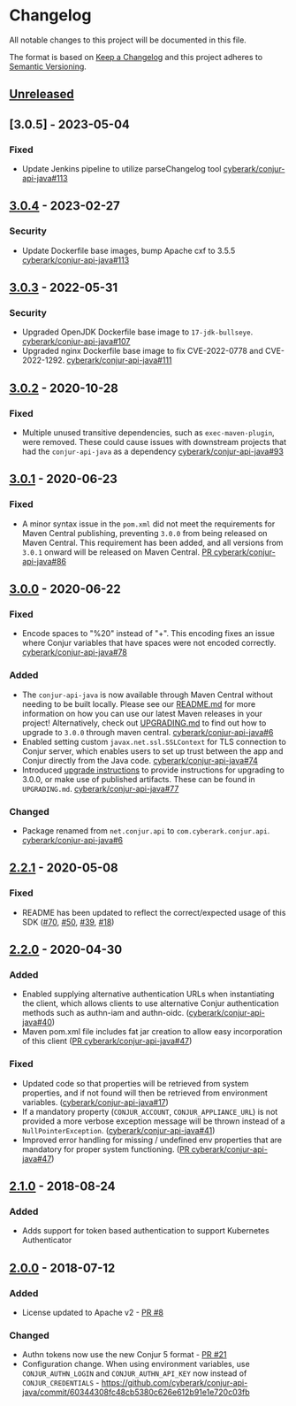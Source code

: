 # Changelog
All notable changes to this project will be documented in this file.

The format is based on [Keep a Changelog](http://keepachangelog.com/en/1.0.0/)
and this project adheres to [Semantic Versioning](http://semver.org/spec/v2.0.0.html).

## [Unreleased]

## [3.0.5] - 2023-05-04

### Fixed
- Update Jenkins pipeline to utilize parseChangelog tool
  [cyberark/conjur-api-java#113](https://github.com/cyberark/conjur-api-java/issues/113)

## [3.0.4] - 2023-02-27

### Security
- Update Dockerfile base images, bump Apache cxf to 3.5.5
  [cyberark/conjur-api-java#113](https://github.com/cyberark/conjur-api-java/issues/113)

## [3.0.3] - 2022-05-31

### Security
- Upgraded OpenJDK Dockerfile base image to `17-jdk-bullseye`.
  [cyberark/conjur-api-java#107](https://github.com/cyberark/conjur-api-java/pull/107)
- Upgraded nginx Dockerfile base image to fix CVE-2022-0778 and CVE-2022-1292.
  [cyberark/conjur-api-java#111](https://github.com/cyberark/conjur-api-java/pull/111)

## [3.0.2] - 2020-10-28
### Fixed
- Multiple unused transitive dependencies, such as `exec-maven-plugin`, were removed. 
  These could cause issues with downstream projects that had the `conjur-api-java` as 
  a dependency [cyberark/conjur-api-java#93](https://github.com/cyberark/conjur-api-java/issues/93)

## [3.0.1] - 2020-06-23
### Fixed
- A minor syntax issue in the `pom.xml` did not meet the requirements for Maven Central 
  publishing, preventing `3.0.0` from being released on Maven Central. This requirement 
  has been added, and all versions from `3.0.1` onward will be released on Maven Central. 
  [PR cyberark/conjur-api-java#86](https://github.com/cyberark/conjur-api-java/pull/86)

## [3.0.0] - 2020-06-22
### Fixed
- Encode spaces to "%20" instead of "+". This encoding fixes an issue where Conjur
  variables that have spaces were not encoded correctly.
  [cyberark/conjur-api-java#78](https://github.com/cyberark/conjur-api-java/issues/78)

### Added
- The `conjur-api-java` is now available through Maven Central without needing to be 
  built locally. Please see our [README.md](./README.md#using-maven-releases) for more 
  information on how you can use our latest Maven releases in your project! Alternatively, 
  check out [UPGRADING.md](./UPGRADING.md) to find out how to upgrade to `3.0.0` 
  through maven central. [cyberark/conjur-api-java#6](https://github.com/cyberark/conjur-api-java/issues/6)
- Enabled setting custom `javax.net.ssl.SSLContext` for TLS connection to Conjur server,
  which enables users to set up trust between the app and Conjur directly from the Java code.
  [cyberark/conjur-api-java#74](https://github.com/cyberark/conjur-api-java/issues/74)
- Introduced [upgrade instructions](https://github.com/cyberark/conjur-api-java/UPGRADING.md) 
  to provide instructions for upgrading to 3.0.0, or make use of published artifacts. These can be 
  found in `UPGRADING.md`. [cyberark/conjur-api-java#77](https://github.com/cyberark/conjur-api-java/issues/77)

### Changed
- Package renamed from `net.conjur.api` to `com.cyberark.conjur.api`.
  [cyberark/conjur-api-java#6](https://github.com/cyberark/conjur-api-java/issues/6)

## [2.2.1] - 2020-05-08
### Fixed
- README has been updated to reflect the correct/expected usage of this SDK ([#70](https://github.com/cyberark/conjur-api-java/issues/70),
  [#50](https://github.com/cyberark/conjur-api-java/issues/50),
  [#39](https://github.com/cyberark/conjur-api-java/issues/39),
  [#18](https://github.com/cyberark/conjur-api-java/issues/18))

## [2.2.0] - 2020-04-30
### Added
- Enabled supplying alternative authentication URLs when instantiating the client,
  which allows clients to use alternative Conjur authentication methods such as
  authn-iam and authn-oidc. ([cyberark/conjur-api-java#40](https://github.com/cyberark/conjur-api-java/issues/40))
- Maven pom.xml file includes fat jar creation to allow easy incorporation of
  this client ([PR cyberark/conjur-api-java#47](https://github.com/cyberark/conjur-api-java/issues/47))

### Fixed
- Updated code so that properties will be retrieved from system properties, and
  if not found will then be retrieved from environment variables. ([cyberark/conjur-api-java#17](https://github.com/cyberark/conjur-api-java/issues/17))
- If a mandatory property (`CONJUR_ACCOUNT`, `CONJUR_APPLIANCE_URL`) is not provided
  a more verbose exception message will be thrown instead of a `NullPointerException`.
  ([cyberark/conjur-api-java#41](https://github.com/cyberark/conjur-api-java/issues/41))
- Improved error handling for missing / undefined env properties that are
  mandatory for proper system functioning.
  ([PR cyberark/conjur-api-java#47](https://github.com/cyberark/conjur-api-java/issues/47))

## [2.1.0] - 2018-08-24
### Added
- Adds support for token based authentication to support Kubernetes Authenticator

## [2.0.0] - 2018-07-12
### Added
- License updated to Apache v2 - [PR #8](https://github.com/cyberark/conjur-api-java/pull/8)

### Changed
- Authn tokens now use the new Conjur 5 format - [PR #21](https://github.com/cyberark/conjur-api-java/pull/21)
- Configuration change. When using environment variables, use `CONJUR_AUTHN_LOGIN` and `CONJUR_AUTHN_API_KEY` now instead of `CONJUR_CREDENTIALS` - https://github.com/cyberark/conjur-api-java/commit/60344308fc48cb5380c626e612b91e1e720c03fb

[Unreleased]: https://github.com/cyberark/conjur-api-java/compare/v3.0.4...HEAD
[3.0.4]: https://github.com/cyberark/conjur-api-java/compare/v3.0.3...v3.0.4
[3.0.3]: https://github.com/cyberark/conjur-api-java/compare/v3.0.2...v3.0.3
[3.0.2]: https://github.com/cyberark/conjur-api-java/compare/v3.0.1...v3.0.2
[3.0.1]: https://github.com/cyberark/conjur-api-java/compare/v3.0.0...v3.0.1
[3.0.0]: https://github.com/cyberark/conjur-api-java/compare/v2.2.1...v3.0.0
[2.0.0]: https://github.com/cyberark/conjur-api-java/compare/v1.1.0...v2.0.0
[2.1.0]: https://github.com/cyberark/conjur-api-java/compare/v2.0.0...v2.1.0
[2.2.0]: https://github.com/cyberark/conjur-api-java/compare/v2.1.0...v2.2.0
[2.2.1]: https://github.com/cyberark/conjur-api-java/compare/v2.2.0...v2.2.1
